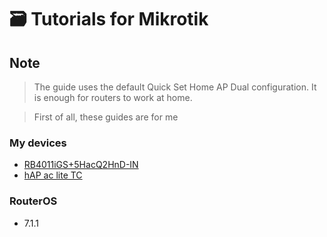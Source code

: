 # 🗃️ Tutorials for Mikrotik
## Note
> The guide uses the default Quick Set Home AP Dual configuration. It is enough for routers to work at home.

> First of all, these guides are for me
### My devices
- [RB4011iGS+5HacQ2HnD-IN](https://mikrotik.com/product/rb4011igs_5hacq2hnd_in)
- [hAP ac lite TC](https://mikrotik.com/product/RB952Ui-5ac2nD-TC)
### RouterOS
- 7.1.1